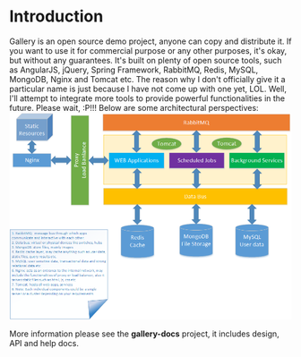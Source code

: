 # Introduction

Gallery is an open source demo project, anyone can copy and distribute it. If you want to use it for commercial purpose or any other purposes, it's okay, but without any guarantees.
It's built on plenty of open source tools, such as AngularJS, jQuery, Spring Framework, RabbitMQ, Redis, MySQL, MongoDB, Nginx and Tomcat etc.
The reason why I don't officially give it a particular name is just because I have not come up with one yet, LOL.
Well, I'll attempt to integrate more tools to provide powerful functionalities in the future.
Please wait, :P!!!
Below are some architectural perspectives:
![Architecture](https://github.com/kevin-y/gallery-docs/blob/master/Design/Architecture.png)

More information please see the **gallery-docs** project, it includes design, API and help docs. 
